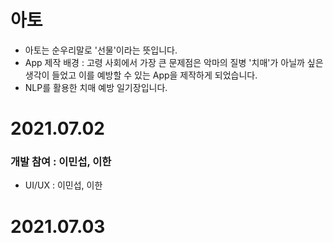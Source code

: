 # 아토

- 아토는 순우리말로 '선물'이라는 뜻입니다.
- App 제작 배경 : 고령 사회에서 가장 큰 문제점은 악마의 질병 '치매'가 아닐까 싶은 생각이 들었고 이를 예방할 수 있는 App을 제작하게 되었습니다.
- NLP를 활용한 치매 예방 일기장입니다.

# 2021.07.02 

### 개발 참여 : 이민섭, 이한

- UI/UX : 이민섭, 이한

# 2021.07.03
